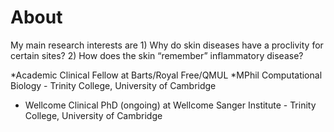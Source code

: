 # About
My main research interests are
         1) Why do skin diseases have a proclivity for certain sites?
         2) How does the skin “remember” inflammatory disease?
         

*Academic Clinical Fellow at Barts/Royal Free/QMUL 
 *MPhil Computational Biology - Trinity College, University of Cambridge 
* Wellcome Clinical PhD (ongoing) at Wellcome Sanger Institute - Trinity College, University of Cambridge 
         
 

